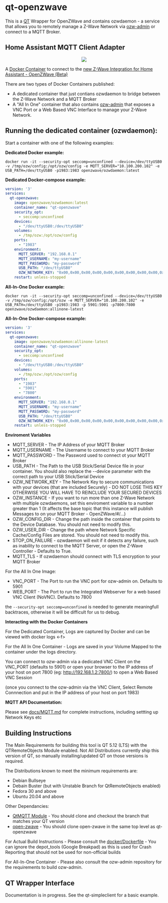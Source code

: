 # qt-openzwave
This is a [QT](https://www.qt.io) Wrapper for OpenZWave and contains ozwdaemon - a service that allows you to remotely manage a Z-Wave Network via [ozw-admin](https://github.com/OpenZWave/ozw-admin) or connect to a MQTT Broker.

## Home Assistant MQTT Client Adapter

<p align="center">
    <a href="http://bamboo.my-ho.st/bamboo/browse/OZW-OO/" alt="Build Status">
        <img src="http://bamboo.my-ho.st/bamboo/plugins/servlet/wittified/build-status/OZW-OO">
    </a>
</p>
  

A [Docker Container](https://hub.docker.com/r/openzwave/ozwdaemon) to connect to the [new Z-Wave Integration for Home Assistant - OpenZWave (Beta)](https://www.home-assistant.io/integrations/ozw/)

There are two types of Docker Containers published:
* A dedicated container that just contians ozwdaemon to bridge between the Z-Wave Network and a MQTT Broker
* A "All In One" container that also contains [ozw-admin](https://github.com/OpenZWave/ozw-admin) that exposes a VNC Port or a Web Based VNC Interface to manage your Z-Wave Network. 

Running the dedicated container (ozwdaemon):
-------------
Start a container with one of the following examples:

**Dedicated Docker example:**

```docker run -it --security-opt seccomp=unconfined --device=/dev/ttyUSB0 -v /tmp/ozw/config:/opt/ozw/config -e MQTT_SERVER="10.100.200.102" -e USB_PATH=/dev/ttyUSB0 -p1983:1983 openzwave/ozwdaemon:latest```

**Dedicated Docker-compose example:** 
``` yaml
version: '3'
services:
  qt-openzwave:
    image: openzwave/ozwdaemon:latest
    container_name: "qt-openzwave"
    security_opt:
      - seccomp:unconfined
    devices:
      - "/dev/ttyUSB0:/dev/ttyUSB0"
    volumes:
      - /tmp/ozw:/opt/ozw/config
    ports:
      - "1983"
    environment:
      MQTT_SERVER: "192.168.0.1"
      MQTT_USERNAME: "my-username"
      MQTT_PASSWORD: "my-password"
      USB_PATH: "/dev/ttyUSB0"
      OZW_NETWORK_KEY: "0x00,0x00,0x00,0x00,0x00,0x00,0x00,0x00,0x00,0x00,0x00,0x00,0x00,0x00,0x00,0x00"
    restart: unless-stopped 
```

**All-In-One Docker example:**

```docker run -it --security-opt seccomp=unconfined --device=/dev/ttyUSB0 -v /tmp/ozw/config:/opt/ozw -e MQTT_SERVER="10.100.200.102" -e USB_PATH=/dev/ttyUSB0 -p1983:1983 -p 5901:5901 -p7800:7800 openzwave/ozwdaemon:allinone-latest```

**All-In-One Docker-compose example:** 
``` yaml
version: '3'
services:
  qt-openzwave:
    image: openzwave/ozwdaemon:allinone-latest
    container_name: "qt-openzwave"
    security_opt:
      - seccomp:unconfined
    devices:
      - "/dev/ttyUSB0:/dev/ttyUSB0"
    volumes:
      - /tmp/ozw:/opt/ozw/config
    ports:
      - "1983"
      - "5901"
      - "7800"
    environment:
      MQTT_SERVER: "192.168.0.1"
      MQTT_USERNAME: "my-username"
      MQTT_PASSWORD: "my-password"
      USB_PATH: "/dev/ttyUSB0"
      OZW_NETWORK_KEY: "0x00,0x00,0x00,0x00,0x00,0x00,0x00,0x00,0x00,0x00,0x00,0x00,0x00,0x00,0x00,0x00"
    restart: unless-stopped 
```

**Enviroment Variables**

* MQTT_SERVER - The IP Address of your MQTT Broker
* MQTT_USERNAME - The Username to connect to your MQTT Broker
* MQTT_PASSWORD - The Password used to connect ot your MQTT Broker
* USB_PATH - The Path to the USB Stick/Serial Device file in your container. You should also replace the --device parameter with the correct path to your USB Stick/Serial Device
* OZW_NETWORK_KEY - The Network Key to secure communications with your devices (that are included Securely) - DO NOT LOSE THIS KEY OTHERWISE YOU WILL HAVE TO REINCLUDE YOUR SECURED DEVICES
* OZW_INSTANCE - If you want to run more than one Z-Wave Network with multiple ozwdaemons, set this enviroment variable to a number greater than 1 (It affects the base topic that this instance will publish Messages to on your MQTT Broker - OpenZWave/#/...)
* OZW_CONFIG_DIR - Change the path inside the container that points to the Device Database. You should not need to modify this.
* OZW_USER_DIR - Change the path where Network Specific Cache/Config Files are stored. You should not need to modify this.
* STOP_ON_FAILURE - ozwdaemon will exit if it detects any failure, such as inability to connect to the MQTT Server, or open the Z-Wave Controller - Defaults to True.
* MQTT_TLS - If ozwdaemon should connect with TLS encryption to your MQTT Broker

For the All In One Image:

* VNC_PORT - The Port to run the VNC port for ozw-admin on. Defaults to 5901
* WEB_PORT - The Port to run the Integrated Webserver for a web based VNC Client (NoVNC). Defaults to 7800

the `--security-opt seccomp=unconfined` is needed to generate meaningfull backtraces, otherwise it will be difficult for us to debug.

**Interacting with the Docker Containers**

For the Dedicated Container, Logs are captured by Docker and can be viewed with docker logs <-f> <container id>

For the All In One Container - Logs are saved in your Volume Mapped to the container under the logs directory.

You can connect to ozw-admin via a dedicated VNC Client on the VNC_PORT (defaults to 5901) or open your browser to the IP address of your host on port 7800 (eg: http://192.168.1.2:7800/) to open a Web Based VNC Session

(once you connect to the ozw-admin via the VNC Client, Select Remote Connnection and put in the IP address of your host on port 1983)

**MQTT API Documentation:** 

Please see [docs/MQTT.md](docs/MQTT.md) for complete instructions, including settting up Network Keys etc

## Building Instructions

The Main Requirements for building this tool is QT 5.12 (LTS) with the QTRemoteObjects Module enabled. Not All Distributions currently ship this version of QT, so manually installing/updated QT on those versions is required.

The Distributions known to meet the minimum requirements are:
* Debian Bullseye
* Debain Buster (but with Unstable Branch for QtRemoteObjects enabled)
* Fedora 30 and above
* Ubuntu 20.04 and above

Other Dependancies:
* [QtMQTT Module](https://github.com/qt/qtmqtt) - You should clone and checkout the branch that matches your QT version
* [open-zwave](https://github.com/OpenZWave/open-zwave) - You should clone open-zwave in the same top level as qt-openzwave

For Actual Build Instructions - Please consult the [docker/Dockerfile](Docker/Dockerfile) - You can ignore the depot_tools (Google Breakpad) as this is used for Crash Reporting that should not be used for non-official builds

For All-In-One Container - Please also consult the ozw-admin repository for the requirements to build ozw-admin. 

## QT Wrapper Interface

Documentation is in progress. See the qt-simpleclient for a basic example. 
